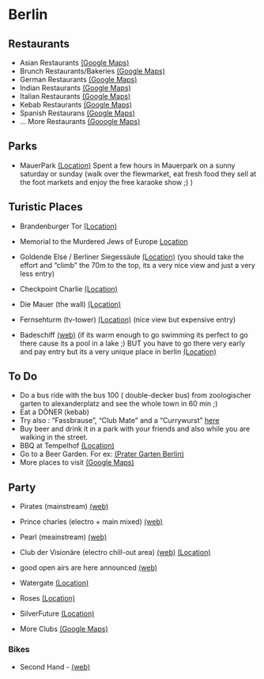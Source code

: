 # Berlin

## Restaurants

* Asian Restaurants [(Google Maps)](https://goo.gl/maps/emJ8a7M5X4aKYhwx8)
* Brunch Restaurants/Bakeries [(Google Maps)](https://goo.gl/maps/g2JZ3etpxc4RodvJ8)
* German Restaurants [(Google Maps)](https://goo.gl/maps/A7A6KWic7yeb96g6A)
* Indian Restaurants [(Google Maps)](https://goo.gl/maps/ePYEAwmdn6D75gwv8)
* Italian Restaurants [(Google Maps)](https://goo.gl/maps/NC3UF1qWS23kjSWx8)
* Kebab Restaurants [(Google Maps)](https://goo.gl/maps/4YbcATHGLZhtnebLA)
* Spanish Restaurans [(Google Maps)](https://goo.gl/maps/xFvzxtnZEoeJp4wT6)
* ... More Restaurants [(Gooogle Maps)](https://goo.gl/maps/hknjPnWW2kbohwcz8)

## Parks

* MauerPark [(Location)](https://www.google.de/maps/place/Flohmarkt+im+Mauerpark/@52.5412502,13.400245,17z/data=!3m1!4b1!4m5!3m4!1s0x47a851f9c464270b:0xfd474800a0415901!8m2!3d52.541247!4d13.402439) Spent a few hours in Mauerpark on a sunny saturday or sunday (walk over the flewmarket, eat fresh food they sell at the foot markets and enjoy the free karaoke show ;) )

## Turistic Places

* Brandenburger Tor [(Location)](https://www.google.de/maps/place/Brandenburger+Tor/@52.5162746,13.377704,15z/data=!4m2!3m1!1s0x0:0x26bbfb4e84674c63?sa=X&ved=0ahUKEwigybvq4ZXOAhVhKpoKHaJjCCwQ_BIIfzAO)

* Memorial to the Murdered Jews of Europe [Location](https://goo.gl/maps/4dkJb89eABR2)

* Goldende Else / Berliner Siegessäule [(Location)](https://www.google.de/maps/place/Siegess%C3%A4ule/@52.5145434,13.3501189,15z/data=!4m2!3m1!1s0x0:0x55627fdba380e5c9?sa=X&ved=0ahUKEwi_t9j84ZXOAhVJLZoKHXyeBqAQ_BIIhAEwEA)  (you should take the effort and “climb” the 70m to the top, its a very nice view and just a very less entry)

* Checkpoint Charlie [(Location)](https://www.google.de/maps/place/Checkpoint+Charlie/@52.5075927,13.3903685,15z/data=!4m2!3m1!1s0x0:0x23a50042477d89c8?sa=X&sqi=2&ved=0ahUKEwi2i9-38JXOAhVsLZoKHa2sBE8Q_BIIggEwDg)

* Die Mauer (the wall) [(Location)](https://www.google.de/maps/place/East+Side+Gallery/@52.505023,13.437514,17z/data=!4m12!1m6!3m5!1s0x47a847a6f5edaf4b:0xde9be97b4a912818!2sEast+Side+Gallery!8m2!3d52.5050224!4d13.4396953!3m4!1s0x47a847a6f5edaf4b:0xde9be97b4a912818!8m2!3d52.5050224!4d13.4396953)

* Fernsehturm (tv-tower) [(Location)](https://www.google.de/maps/place/Berliner+Fernsehturm/@52.5208182,13.407225,17z/data=!4m12!1m6!3m5!1s0x47a84e1f9014ffeb:0xc8fafc484349e4a1!2sBerliner+Fernsehturm!8m2!3d52.520815!4d13.409419!3m4!1s0x47a84e1f9014ffeb:0xc8fafc484349e4a1!8m2!3d52.520815!4d13.409419) (nice view but expensive entry)

* Badeschiff [(web)](http://www.arena.berlin/en/location/badeschiff/) (if its warm enough to go swimming its perfect to go there cause its a pool in a lake ;) BUT you have to go there very early and pay entry but its a very unique place in berlin [(Location)](https://www.google.de/maps/place/Badeschiff/@52.4978612,13.4537728,15z/data=!4m2!3m1!1s0x0:0x1d3d804d4ffad2c8?sa=X&sqi=2&ved=0ahUKEwiHkNrB8pXOAhVClSwKHSksDLcQ_BIIgQEwDg)

## To Do
* Do a bus ride with the bus 100 ( double-decker bus)  from zoologischer garten to  alexanderplatz and see the whole town in 60 min ;) 
* Eat a DÖNER (kebab)
* Try also : “Fassbrause”, “Club Mate” and a “Currywurst” [here](https://goo.gl/maps/YF4TLFPrNcS2)
* Buy beer and drink it in a park with your friends and also while you are walking in the street.
* BBQ at Tempelhof [(Location)](https://goo.gl/maps/5xvSKfkrvNm)
* Go to a Beer Garden. For ex: [(Prater Garten Berlin)](https://goo.gl/maps/Z3gJSgetibG2)
* More places to visit [(Google Maps)](https://goo.gl/maps/cdQZxtMk6TEJfAtx7)

## Party
* Pirates (mainstream) [(web)](http://www.piratesberlin.com/)
* Prince charles (electro + main mixed) [(web)](http://princecharlesberlin.com/)
* Pearl (meainstream) [(web)](https://thepearl-berlin.de/the-pearl/)
* Club der Visionäre (electro chill-out area) [(web)](https://clubdervisionaere.com/programm) [(Location)](https://goo.gl/maps/RZx4Nv4tnKB2)
* good open airs are here announced [(web)](https://www.facebook.com/OpenAirBerlin/)

* Watergate [(Location)](https://goo.gl/maps/7oE7Uf3SSdx)
* Roses [(Location)](https://goo.gl/maps/9CP7GMabdo72)
* SilverFuture [(Location)](https://goo.gl/maps/nk6fpW1ckbK2)

* More Clubs [(Google Maps)](https://goo.gl/maps/GDWmkPouzHTNd4Aw9)


### Bikes
* Second Hand - [(web)](http://www.bikeparkberlin.de/)
